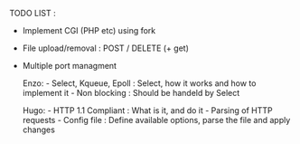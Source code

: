 TODO LIST :
- Implement CGI (PHP etc) using fork
- File upload/removal : POST / DELETE (+ get)
- Multiple port managment

	Enzo:
		- Select, Kqueue, Epoll : Select, how it works and how to implement it
		- Non blocking : Should be handeld by Select

	Hugo:
		- HTTP 1.1 Compliant : What is it, and do it
		- Parsing of HTTP requests
		- Config file : Define available options, parse the file and apply changes
